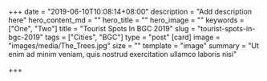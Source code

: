 +++
date = "2019-06-10T10:08:14+08:00"
description = "Add description here"
hero_content_md = ""
hero_title = ""
hero_image = ""
keywords = ["One", "Two"]
title = "Tourist Spots In BGC 2019"
slug = "tourist-spots-in-bgc-2019"
tags = ["Cities", "BGC"]
type = "post"
[card]
image = "images/media/The_Trees.jpg"
size = ""
template = "image"
summary = "Ut enim ad minim veniam, quis nostrud exercitation ullamco laboris nisi"

+++